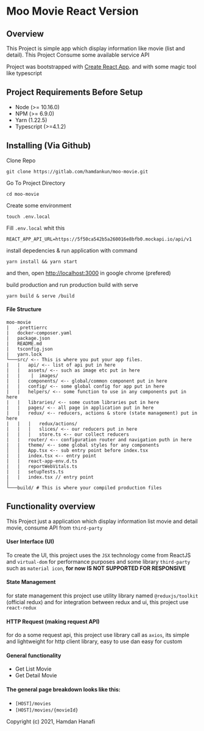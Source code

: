 # Moo Movie React Version

## Overview

This Project is simple app which display information like movie (list and detail). This Project Consume some available service API

Project was bootstrapped with [Create React App](https://github.com/facebook/create-react-app). and with some magic tool like typescript

## Project Requirements Before Setup

-   Node (>= 10.16.0)
-   NPM (>= 6.9.0)
-   Yarn (1.22.5)
-   Typescript (>=4.1.2)

## Installing (Via Github)

Clone Repo

```
git clone https://gitlab.com/hamdankun/moo-movie.git
```

Go To Project Directory

```
cd moo-movie
```

Create some environment

```
touch .env.local
```

Fill `.env.local` whit this

```
REACT_APP_API_URL=https://5f50ca542b5a260016e8bfb0.mockapi.io/api/v1

```

install depedencies & run application with command

```
yarn install && yarn start
```

and then, open <a href="http://localhost:3000">http://localhost:3000<a/> in google chrome (prefered)

build production and run production build with serve

```
yarn build & serve /build
```

#### File Structure

```
moo-movie
|   .prettierrc
|   docker-composer.yaml
|   package.json
|   README.md
|   tsconfig.json
|   yarn.lock
└───src/ <-- This is where you put your app files.
|   |   api/ <-- list of api put in here
|   |   assets/ <-- such as image etc put in here
|   |    |  images/
|   |   components/ <-- global/common component put in here
|   |   config/ <-- some global config for app put in here
|   |   helpers/ <-- some function to use in any components put in here
|   |   libraries/ <-- some custom libraries put in here
|   |   pages/ <-- all page in application put in here
|   |   redux/ <-- reducers, actions & store (state management) put in here
|   |   |   redux/actions/
|   |   |   slices/ <-- our reducers put in here
|   |   |   store.ts <-- our collect reducers
|   |   router/ <-- configuration router and navigation puth in here
|   |   theme/ <-- some global styles for any components
│   │   App.tsx <-- sub entry point before index.tsx
|   |   index.tsx <-- entry point
|   |   react-app-env.d.ts
|   |   reportWebVitals.ts
|   |   setupTests.ts
|   |   index.tsx // entry point
│
└───build/ # This is where your compiled production files
```

## Functionality overview

This Project just a application which display information list movie and detail movie, consume API from `third-party`

#### User Interface (UI)

To create the UI, this project uses the `JSX` technology come from ReactJS
and `virtual-dom` for performance purposes
and some library `third-party` such as `material icon`,
<b>for now IS NOT SUPPORTED FOR RESPONSIVE</b>

#### State Management

for state management this project use utility library named `@reduxjs/toolkit` (official redux)
and for integration between redux and ui, this project use `react-redux`

#### HTTP Request (making request API)

for do a some request api, this project use library call as `axios`, its simple and lightweight for http client library, easy to use dan easy for custom

#### General functionality

-   Get List Movie
-   Get Detail Movie

#### The general page breakdown looks like this:

-   `[HOST]/movies`
-   `[HOST]/movies/{movieId}`

Copyright (c) 2021, Hamdan Hanafi
